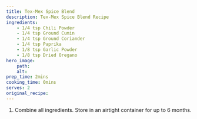 ```yaml
---
title: Tex-Mex Spice Blend
description: Tex-Mex Spice Blend Recipe
ingredients:
    - 1/4 tsp Chili Powder
    - 1/4 tsp Ground Cumin
    - 1/4 tsp Ground Coriander
    - 1/4 tsp Paprika
    - 1/8 tsp Garlic Powder
    - 1/8 tsp Dried Oregano
hero_image:
    path: 
    alt:
prep_time: 2mins
cooking_time: 0mins
serves: 2
original_recipe:
---
```


1. Combine all ingredients. Store in an airtight container for up to 6 months.